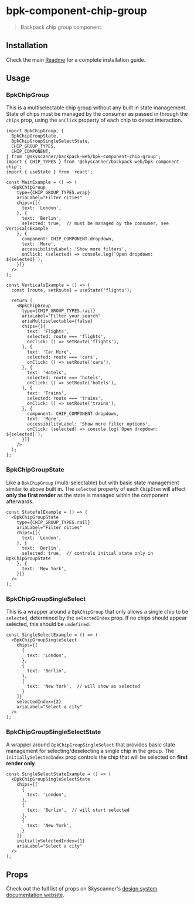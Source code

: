 # bpk-component-chip-group

> Backpack chip group component.

## Installation

Check the main [Readme](https://github.com/skyscanner/backpack#usage) for a complete installation guide.

## Usage

### BpkChipGroup

This is a multiselectable chip group without any built in state management. State of chips must be managed by the consumer as passed in through the `chips` prop, using the `onClick` property of each chip to detect interaction.

```tsx
import BpkChipGroup, {
  BpkChipGroupState,
  BpkChipGroupSingleSelectState,
  CHIP_GROUP_TYPES,
  CHIP_COMPONENT,
} from '@skyscanner/backpack-web/bpk-component-chip-group';
import { CHIP_TYPES } from '@skyscanner/backpack-web/bpk-component-chip';
import { useState } from 'react';

const MainExample = () => (
  <BpkChipGroup
    type={CHIP_GROUP_TYPES.wrap}
    ariaLabel="Filter cities"
    chips={[{
      text: 'London',
    }, {
      text: 'Berlin',
      selected: true,  // must be managed by the consumer, see VerticalsExample
    }, {
      component: CHIP_COMPONENT.dropdown,
      text: 'More',
      accessibilityLabel: 'Show more filters',
      onClick: (selected) => console.log(`Open dropdown: ${selected}`),
    }]}
  />
);

const VerticalsExample = () => {
  const [route, setRoute] = useState('flights');

  return (
    <BpkChipGroup
      type={CHIP_GROUP_TYPES.rail}
      ariaLabel="Filter your search"
      ariaMultiselectable={false}
      chips={[{
        text: 'Flights',
        selected: route === 'flights',
        onClick: () => setRoute('flights'),
      }, {
        text: 'Car Hire',
        selected: route === 'cars',
        onClick: () => setRoute('cars'),
      }, {
        text: 'Hotels',
        selected: route === 'hotels',
        onClick: () => setRoute('hotels'),
      }, {
        text: 'Trains',
        selected: route === 'trains',
        onClick: () => setRoute('trains'),
      }, {
        component: CHIP_COMPONENT.dropdown,
        text: 'More',
        accessibilityLabel: 'Show more filter options',
        onClick: (selected) => console.log(`Open dropdown: ${selected}`),
      }]}
    />
  );
};
```

### BpkChipGroupState

Like a `BpkChipGroup` (multi-selectable) but with basic state management similar to above built in. The `selected` property of each `ChipItem` will affect **only the first render** as the state is managed within the component afterwards.

```tsx
const StatefulExample = () => (
  <BpkChipGroupState
    type={CHIP_GROUP_TYPES.rail}
    ariaLabel="Filter cities"
    chips={[{
      text: 'London',
    }, {
      text: 'Berlin',
      selected: true,  // controls initial state only in BpkChipGroupState
    }, {
      text: 'New York',
    }]}
  />
);
```

### BpkChipGroupSingleSelect

This is a wrapper around a `BpkChipGroup` that only allows a single chip to be `selected`, determined by the `selectedIndex` prop. If no chips should appear selected, this should be `undefined`.

```tsx
const SingleSelectExample = () => (
  <BpkChipGroupSingleSelect
    chips={[
      {
        text: 'London',
      },
      {
        text: 'Berlin',
      },
      {
        text: 'New York',  // will show as selected
      }
    ]}
    selectedIndex={2}
    ariaLabel="Select a city"
  />
);
```

### BpkChipGroupSingleSelectState

A wrapper around `BpkChipGroupSingleSelect` that provides basic state management for selecting/deselecting a single chip in the group. The `initiallySelectedIndex` prop controls the chip that will be selected on **first render only**.

```tsx
const SingleSelectStateExample = () => (
  <BpkChipGroupSingleSelectState
    chips={[
      {
        text: 'London',
      },
      {
        text: 'Berlin',  // will start selected
      },
      {
        text: 'New York',
      }
    ]}
    initiallySelectedIndex={1}
    ariaLabel="Select a city"
  />
);
```


## Props

[//]: # (TODO: this update to web tab)
Check out the full list of props on Skyscanner's [design system documentation website](https://www.skyscanner.design/latest/components/chip-group/compose-LwGOKNct).
